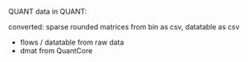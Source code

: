 
QUANT data in QUANT:

converted: sparse rounded matrices from bin as csv, datatable as csv
 - flows / datatable from raw data
 - dmat from QuantCore

